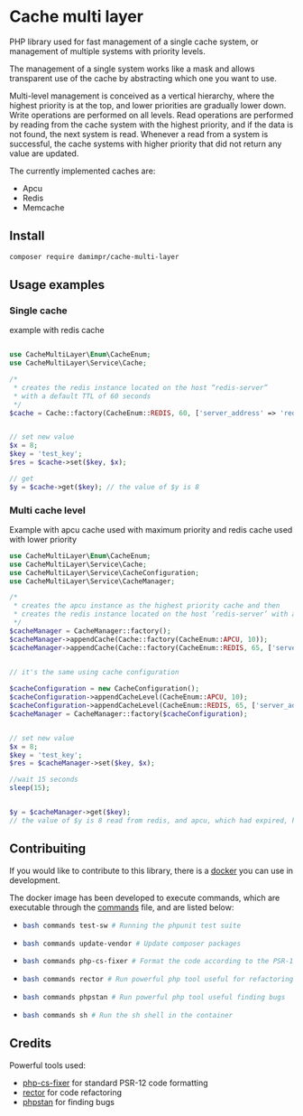 # Cache multi layer
PHP library used for fast management of a single cache system, or management of multiple systems with priority levels.

The management of a single system works like a mask and allows transparent use of the cache by abstracting which one you want to use.

Multi-level management is conceived as a vertical hierarchy, where the highest priority is at the top, and lower priorities are gradually lower down.
Write operations are performed on all levels.
Read operations are performed by reading from the cache system with the highest priority, and if the data is not found, the next system is read. Whenever a read from a system is successful, the cache systems with higher priority that did not return any value are updated.

The currently implemented caches are:

- Apcu
- Redis
- Memcache

## Install

```bash
composer require damimpr/cache-multi-layer
```
## Usage examples

### Single cache

example with redis cache


```php

use CacheMultiLayer\Enum\CacheEnum;
use CacheMultiLayer\Service\Cache;

/*
 * creates the redis instance located on the host “redis-server” 
 * with a default TTL of 60 seconds 
 */ 
$cache = Cache::factory(CacheEnum::REDIS, 60, ['server_address' => 'redis-server']);


// set new value
$x = 8;
$key = 'test_key';
$res = $cache->set($key, $x);

// get
$y = $cache->get($key); // the value of $y is 8
```

### Multi cache level

Example with apcu cache used with maximum priority and redis cache used with lower priority

```php
use CacheMultiLayer\Enum\CacheEnum;
use CacheMultiLayer\Service\Cache;
use CacheMultiLayer\Service\CacheConfiguration;
use CacheMultiLayer\Service\CacheManager;

/*
 * creates the apcu instance as the highest priority cache and then
 * creates the redis instance located on the host ‘redis-server’ with a default TTL of 60 seconds with lower priority
 */
$cacheManager = CacheManager::factory();
$cacheManager->appendCache(Cache::factory(CacheEnum::APCU, 10));
$cacheManager->appendCache(Cache::factory(CacheEnum::REDIS, 65, ['server_address' => 'redis-server']));


// it's the same using cache configuration
 
$cacheConfiguration = new CacheConfiguration();
$cacheConfiguration->appendCacheLevel(CacheEnum::APCU, 10);
$cacheConfiguration->appendCacheLevel(CacheEnum::REDIS, 65, ['server_address' => 'redis-server']);
$cacheManager = CacheManager::factory($cacheConfiguration);


// set new value
$x = 8;
$key = 'test_key';
$res = $cacheManager->set($key, $x);

//wait 15 seconds
sleep(15); 


$y = $cacheManager->get($key); 
// the value of $y is 8 read from redis, and apcu, which had expired, has been refreshed
```

## Contribuiting

If you would like to contribute to this library, there is a [docker](https://docs.docker.com/engine/install/) you can use in development.

The docker image has been developed to execute commands, which are executable through the [commands](commands) file, and are listed below:
- ```bash
  bash commands test-sw # Running the phpunit test suite
  ```
- ```bash
  bash commands update-vendor # Update composer packages
  ```
- ```bash
  bash commands php-cs-fixer # Format the code according to the PSR-12 standard using php-cs-fixer
  ```
- ```bash
  bash commands rector # Run powerful php tool useful for refactoring
  ```
- ```bash
  bash commands phpstan # Run powerful php tool useful finding bugs 
  ```
- ```bash
  bash commands sh # Run the sh shell in the container
  ```
## Credits
Powerful tools used:
-  [php-cs-fixer](https://github.com/PHP-CS-Fixer/PHP-CS-Fixer) for standard PSR-12 code formatting
-  [rector](https://github.com/rectorphp/rector) for code refactoring
-  [phpstan](https://phpstan.org/) for finding bugs